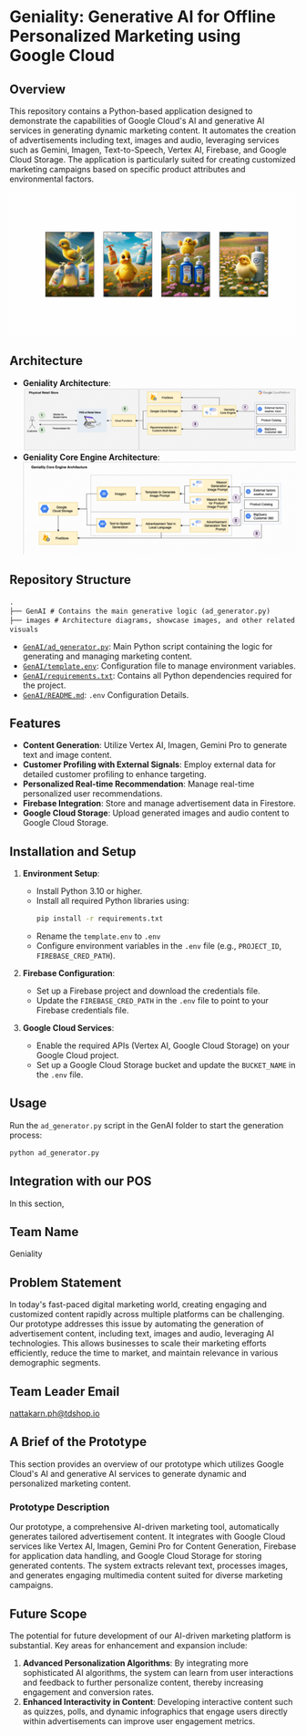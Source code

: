 # Geniality: Generative AI for Offline Personalized Marketing using Google Cloud

## Overview
This repository contains a Python-based application designed to demonstrate the capabilities of Google Cloud's AI and generative AI services in generating dynamic marketing content. It automates the creation of advertisements including text, images and audio, leveraging services such as Gemini, Imagen, Text-to-Speech, Vertex AI, Firebase, and Google Cloud Storage. The application is particularly suited for creating customized marketing campaigns based on specific product attributes and environmental factors.

![Showcase](images/showcase.gif "Example Generated Images")

## Architecture
- **Geniality Architecture**:
![Geniality Architecture](images/GenAI-Architecture.png "Geniality Architecture")
- **Geniality Core Engine Architecture**:
![Geniality Core Engine Architecture](images/GenAI-GenialityCoreEngine.png "Geniality Core Engine Architecture")

## Repository Structure

```
.
├── GenAI # Contains the main generative logic (ad_generator.py)
├── images # Architecture diagrams, showcase images, and other related visuals
```
- [`GenAI/ad_generator.py`](GenAI/ad_generator.py): Main Python script containing the logic for generating and managing marketing content.
- [`GenAI/template.env`](GenAI/template.env): Configuration file to manage environment variables.
- [`GenAI/requirements.txt`](GenAI/requirements.txt): Contains all Python dependencies required for the project.
- [`GenAI/README.md`](GenAI/README.md): `.env` Configuration Details.

## Features
- **Content Generation**: Utilize Vertex AI, Imagen, Gemini Pro to generate text and image content.
- **Customer Profiling with External Signals**: Employ external data for detailed customer profiling to enhance targeting.
- **Personalized Real-time Recommendation**: Manage real-time personalized user recommendations.
- **Firebase Integration**: Store and manage advertisement data in Firestore.
- **Google Cloud Storage**: Upload generated images and audio content to Google Cloud Storage.

## Installation and Setup
1. **Environment Setup**:
   - Install Python 3.10 or higher.
   - Install all required Python libraries using:
     ```bash
     pip install -r requirements.txt
     ```
   - Rename the `template.env` to `.env`
   - Configure environment variables in the `.env` file (e.g., `PROJECT_ID`, `FIREBASE_CRED_PATH`).

2. **Firebase Configuration**:
   - Set up a Firebase project and download the credentials file.
   - Update the `FIREBASE_CRED_PATH` in the `.env` file to point to your Firebase credentials file.

3. **Google Cloud Services**:
   - Enable the required APIs (Vertex AI, Google Cloud Storage) on your Google Cloud project.
   - Set up a Google Cloud Storage bucket and update the `BUCKET_NAME` in the `.env` file.

## Usage
Run the `ad_generator.py` script in the GenAI folder to start the generation process:
```bash
python ad_generator.py
```

## Integration with our POS 
In this section, 

## Team Name
Geniality

## Problem Statement
In today's fast-paced digital marketing world, creating engaging and customized content rapidly across multiple platforms can be challenging. Our prototype addresses this issue by automating the generation of advertisement content, including text, images and audio, leveraging AI technologies. This allows businesses to scale their marketing efforts efficiently, reduce the time to market, and maintain relevance in various demographic segments.

## Team Leader Email
nattakarn.ph@tdshop.io

## A Brief of the Prototype
This section provides an overview of our prototype which utilizes Google Cloud's AI and generative AI services to generate dynamic and personalized marketing content.

### Prototype Description
Our prototype, a comprehensive AI-driven marketing tool, automatically generates tailored advertisement content. It integrates with Google Cloud services like Vertex AI, Imagen, Gemini Pro for Content Generation, Firebase for application data handling, and Google Cloud Storage for storing generated contents. The system extracts relevant text, processes images, and generates engaging multimedia content suited for diverse marketing campaigns.

## Future Scope
The potential for future development of our AI-driven marketing platform is substantial. Key areas for enhancement and expansion include:

1. **Advanced Personalization Algorithms**: By integrating more sophisticated AI algorithms, the system can learn from user interactions and feedback to further personalize content, thereby increasing engagement and conversion rates.
2. **Enhanced Interactivity in Content**: Developing interactive content such as quizzes, polls, and dynamic infographics that engage users directly within advertisements can improve user engagement metrics.
